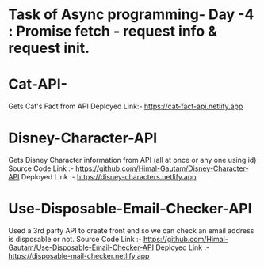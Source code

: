 # Task of Async programming- Day -4 : Promise fetch - request info & request init.

# Cat-API-
Gets Cat's Fact from API 
Deployed Link:- https://cat-fact-api.netlify.app

# Disney-Character-API
Gets Disney Character information from API (all at once or any one using id)
Source Code Link :- https://github.com/Himal-Gautam/Disney-Character-API
Deployed Link :- https://disney-characters.netlify.app

# Use-Disposable-Email-Checker-API
Used a 3rd party API to create front end so we can check an email address is disposable or not.
Source Code Link :- https://github.com/Himal-Gautam/Use-Disposable-Email-Checker-API
Deployed Link :- https://disposable-mail-checker.netlify.app
